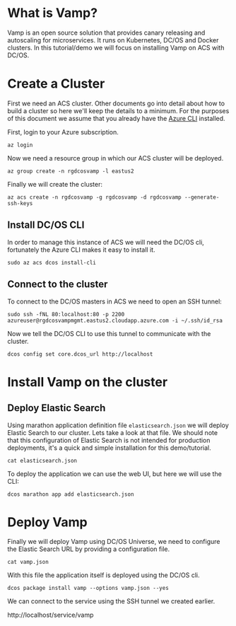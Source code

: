 # What is Vamp?

Vamp is an open source solution that provides canary releasing and
autoscaling for microservices. It runs on Kubernetes, DC/OS and Docker
clusters. In this tutorial/demo we will focus on installing Vamp on
ACS with DC/OS.

# Create a Cluster

First we need an ACS cluster. Other documents go into detail about how
to build a cluster so here we'll keep the details to a minimum. For
the purposes of this document we assume that you already have
the
[Azure CLI](https://docs.microsoft.com/en-us/cli/azure/install-azure-cli) installed.

First, login to your Azure subscription.

```
az login
```

Now we need a resource group in which our ACS cluster will be deployed.

```
az group create -n rgdcosvamp -l eastus2
```

Finally we will create the cluster:

```
az acs create -n rgdcosvamp -g rgdcosvamp -d rgdcosvamp --generate-ssh-keys
```

## Install DC/OS CLI

In order to manage this instance of ACS we will need the DC/OS cli,
fortunately the Azure CLI makes it easy to install it.

```
sudo az acs dcos install-cli
```

## Connect to the cluster

To connect to the DC/OS masters in ACS we need to open an SSH tunnel:

```
sudo ssh -fNL 80:localhost:80 -p 2200 azureuser@rgdcosvampmgmt.eastus2.cloudapp.azure.com -i ~/.ssh/id_rsa
```

Now we tell the DC/OS CLI to use this tunnel to communicate with the cluster.

```
dcos config set core.dcos_url http://localhost
```

# Install Vamp on the cluster

## Deploy Elastic Search

Using marathon application definition file `elasticsearch.json` we
will deploy Elastic Search to our cluster. Lets take a look at that
file. We should note that this configuration of Elastic Search is not
intended for production deployments, it's a quick and simple
installation for this demo/tutorial.

```
cat elasticsearch.json
```

To deploy the application we can use the web UI, but here we will use
the CLI:

```
dcos marathon app add elasticsearch.json
```

# Deploy Vamp

Finally we will deploy Vamp using DC/OS Universe, we need to configure
the Elastic Search URL by providing a configuration file.

```
cat vamp.json
```

With this file the application itself is deployed using the DC/OS cli.

```
dcos package install vamp --options vamp.json --yes
```

We can connect to the service using the SSH tunnel we created earlier.

http://localhost/service/vamp
